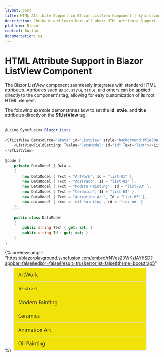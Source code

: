 ```yaml
---
layout: post
title: HTML Attribute Support in Blazor ListView Component | Syncfusion
description: Checkout and learn here all about HTML Attribute Support in Syncfusion Blazor ListView component and more.
platform: Blazor
control: Button
documentation: ug
---
```


# HTML Attribute Support in Blazor ListView Component

The Blazor ListView component seamlessly integrates with standard HTML attributes. Attributes such as `id`, `style`, `title`, and others can be applied directly to the component's tag, allowing for easy customization of its root HTML element.

The following example demonstrates how to set the **id**, **style**, and **title** attributes directly on the **SfListView** tag.

```csharp

@using Syncfusion.Blazor.Lists

<SfListView DataSource="@Data" id="ListView" style="background:#f1e30a; width:350px" title="List of Items">
    <ListViewFieldSettings TValue="DataModel" Id="Id" Text="Text"></ListViewFieldSettings>
</SfListView>

@code {
    private DataModel[] Data =
    {
        new DataModel { Text = "ArtWork", Id = "list-01" },
        new DataModel { Text = "Abstract", Id = "list-02" },
        new DataModel { Text = "Modern Painting", Id = "list-03" },
        new DataModel { Text = "Ceramics", Id = "list-04" },
        new DataModel { Text = "Animation Art", Id = "list-05" },
        new DataModel { Text = "Oil Painting", Id = "list-06" }
    };

    public class DataModel
    {
        public string Text { get; set; }
        public string Id { get; set; }
    }
}

```
{% previewsample "https://blazorplayground.syncfusion.com/embed/rNVesZDWKzIAYHSD?appbar=false&editor=false&result=true&errorlist=false&theme=bootstrap5" %}
![Blazor ListView with HTML Attribute](./../images/blazor-listview-with-html.png)

